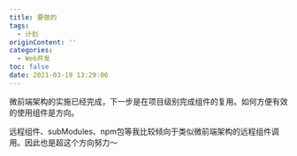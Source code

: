 ```yaml
---
title: 要做的
tags:
  - 计划
originContent: ''
categories:
  - Web开发
toc: false
date: 2021-03-19 13:29:06
---
```


微前端架构的实施已经完成，下一步是在项目级别完成组件的复用。如何方便有效的使用组件是方向。

远程组件、subModules、npm包等我比较倾向于类似微前端架构的远程组件调用。因此也是超这个方向努力～